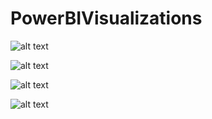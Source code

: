 # PowerBIVisualizations

![alt text](https://github.com/work-mohit/PowerBIVisualizations/blob/1709e98f91a98874d5493cc21ff6441479adfc6c/Bike%20Buyers/Screenshots/cap4.PNG)

![alt text](https://github.com/work-mohit/PowerBIVisualizations/blob/1709e98f91a98874d5493cc21ff6441479adfc6c/Bike%20Buyers/Screenshots/cap1.PNG)

![alt text](https://github.com/work-mohit/PowerBIVisualizations/blob/1709e98f91a98874d5493cc21ff6441479adfc6c/Bike%20Buyers/Screenshots/cap2.PNG)





![alt text](https://github.com/work-mohit/PowerBIVisualizations/blob/1709e98f91a98874d5493cc21ff6441479adfc6c/Bike%20Buyers/Screenshots/cap3.PNG)
